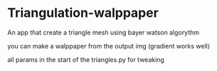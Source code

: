 # Triangulation-walppaper
An app that create a triangle mesh using bayer watson algorythm

you can make a walppaper from the output img (gradient works well)

all params in the start of the triangles.py for tweaking
